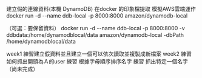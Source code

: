 建立假的連線資料(本機 DynamoDB) 在docker 的印象檔提取 模擬AWS雲端運作
docker run -d --name ddb-local -p 8000:8000 amazon/dynamodb-local

（可選：要保留資料）
docker run -d --name ddb-local -p 8000:8000 -v ddbdata:/home/dynamodblocal/data amazon/dynamodb-local -dbPath /home/dynamodblocal/data

week1
練習建立假資料並且建立一個可以依次讀取並複製成新檔案
week2
練習 如何抓出開頭為Ａ的user
練習 根據字母順序排序名字
練習 抓出特定一個名字（尚未完成）